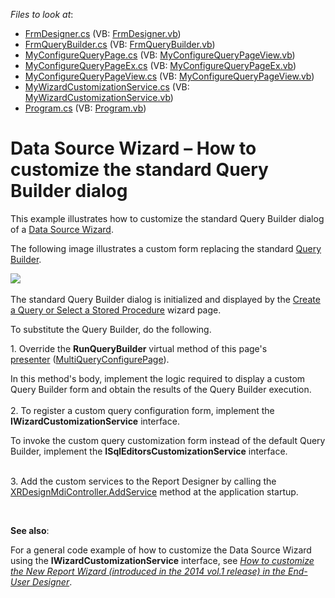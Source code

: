 <!-- default file list -->
*Files to look at*:

* [FrmDesigner.cs](./CS/ReplaceQueryBuilderSample/FrmDesigner.cs) (VB: [FrmDesigner.vb](./VB/ReplaceQueryBuilderSample/FrmDesigner.vb))
* [FrmQueryBuilder.cs](./CS/ReplaceQueryBuilderSample/FrmQueryBuilder.cs) (VB: [FrmQueryBuilder.vb](./VB/ReplaceQueryBuilderSample/FrmQueryBuilder.vb))
* [MyConfigureQueryPage.cs](./CS/ReplaceQueryBuilderSample/MyConfigureQueryPage.cs) (VB: [MyConfigureQueryPageView.vb](./VB/ReplaceQueryBuilderSample/MyConfigureQueryPageView.vb))
* [MyConfigureQueryPageEx.cs](./CS/ReplaceQueryBuilderSample/MyConfigureQueryPageEx.cs) (VB: [MyConfigureQueryPageEx.vb](./VB/ReplaceQueryBuilderSample/MyConfigureQueryPageEx.vb))
* [MyConfigureQueryPageView.cs](./CS/ReplaceQueryBuilderSample/MyConfigureQueryPageView.cs) (VB: [MyConfigureQueryPageView.vb](./VB/ReplaceQueryBuilderSample/MyConfigureQueryPageView.vb))
* [MyWizardCustomizationService.cs](./CS/ReplaceQueryBuilderSample/MyWizardCustomizationService.cs) (VB: [MyWizardCustomizationService.vb](./VB/ReplaceQueryBuilderSample/MyWizardCustomizationService.vb))
* [Program.cs](./CS/ReplaceQueryBuilderSample/Program.cs) (VB: [Program.vb](./VB/ReplaceQueryBuilderSample/Program.vb))
<!-- default file list end -->
# Data Source Wizard – How to customize the standard Query Builder dialog


<p>This example illustrates how to customize the standard Query Builder dialog of a <a href="https://documentation.devexpress.com/#XtraReports/CustomDocument115389">Data Source Wizard</a>.</p>
<p>The following image illustrates a custom form replacing the standard <a href="https://documentation.devexpress.com/#XtraReports/CustomDocument17308">Query Builder</a>.</p>
<p><img src="https://raw.githubusercontent.com/DevExpress-Examples/data-source-wizard-how-to-customize-the-standard-query-builder-dialog-t333785/16.1.4+/media/a0f83647-baf4-11e6-80bf-00155d62480c.png"><br><br>The standard Query Builder dialog is initialized and displayed by the <a href="https://documentation.devexpress.com/#XtraReports/CustomDocument4251">Create a Query or Select a Stored Procedure</a> wizard page.</p>
<p>To substitute the Query Builder, do the following.</p>
<p>1. Override the <strong>RunQueryBuilder</strong> virtual method of this page's <a href="https://documentation.devexpress.com/#XtraReports/CustomDocument115389">presenter</a> (<a href="https://documentation.devexpress.com/#CoreLibraries/clsDevExpressDataAccessWizardPresentersMultiQueryConfigurePage%7eTModel%7etopic">MultiQueryConfigurePage<TModel></a>).</p>
<p>In this method's body, implement the logic required to display a custom Query Builder form and obtain the results of the Query Builder execution.<br><br>2. To register a custom query configuration form, implement the <strong>IWizardCustomizationService</strong> interface.</p>
<p>To invoke the custom query customization form instead of the default Query Builder, implement the <strong>ISqlEditorsCustomizationService</strong> interface.</p>
<p><br>3. Add the custom services to the Report Designer by calling the <a href="https://documentation.devexpress.com/#XtraReports/DevExpressXtraReportsUserDesignerXRDesignMdiController_AddServicetopic">XRDesignMdiController.AddService</a> method at the application startup.</p>
<p> </p>
<p><strong>See also</strong>:</p>
<p>For a general code example of how to customize the Data Source Wizard using the <strong>IWizardCustomizationService</strong> interface, see <em><a href="https://www.devexpress.com/Support/Center/p/T140683">How to customize the New Report Wizard (introduced in the 2014 vol.1 release) in the End-User Designer</a></em>.</p>

<br/>



